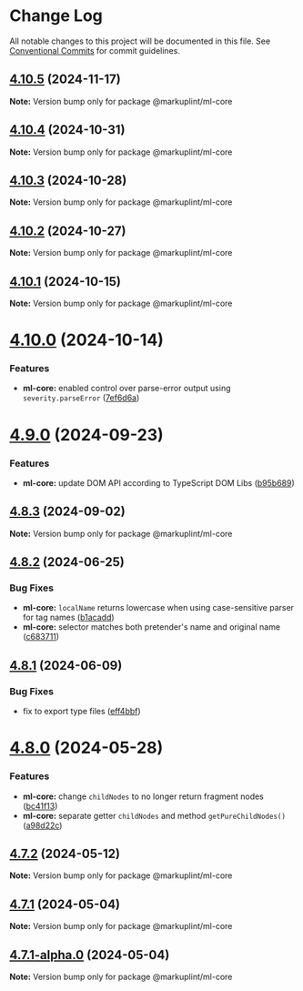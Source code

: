 # Change Log

All notable changes to this project will be documented in this file.
See [Conventional Commits](https://conventionalcommits.org) for commit guidelines.

## [4.10.5](https://github.com/markuplint/markuplint/compare/@markuplint/ml-core@4.10.4...@markuplint/ml-core@4.10.5) (2024-11-17)

**Note:** Version bump only for package @markuplint/ml-core

## [4.10.4](https://github.com/markuplint/markuplint/compare/@markuplint/ml-core@4.10.3...@markuplint/ml-core@4.10.4) (2024-10-31)

**Note:** Version bump only for package @markuplint/ml-core

## [4.10.3](https://github.com/markuplint/markuplint/compare/@markuplint/ml-core@4.10.2...@markuplint/ml-core@4.10.3) (2024-10-28)

**Note:** Version bump only for package @markuplint/ml-core

## [4.10.2](https://github.com/markuplint/markuplint/compare/@markuplint/ml-core@4.10.1...@markuplint/ml-core@4.10.2) (2024-10-27)

**Note:** Version bump only for package @markuplint/ml-core

## [4.10.1](https://github.com/markuplint/markuplint/compare/@markuplint/ml-core@4.10.0...@markuplint/ml-core@4.10.1) (2024-10-15)

**Note:** Version bump only for package @markuplint/ml-core

# [4.10.0](https://github.com/markuplint/markuplint/compare/@markuplint/ml-core@4.9.0...@markuplint/ml-core@4.10.0) (2024-10-14)

### Features

- **ml-core:** enabled control over parse-error output using `severity.parseError` ([7ef6d6a](https://github.com/markuplint/markuplint/commit/7ef6d6ad58845c81367d5a2944c254a12eeaa17e))

# [4.9.0](https://github.com/markuplint/markuplint/compare/@markuplint/ml-core@4.8.3...@markuplint/ml-core@4.9.0) (2024-09-23)

### Features

- **ml-core:** update DOM API according to TypeScript DOM Libs ([b95b689](https://github.com/markuplint/markuplint/commit/b95b689a84f0a176175943edf5d4163de8b1522f))

## [4.8.3](https://github.com/markuplint/markuplint/compare/@markuplint/ml-core@4.8.2...@markuplint/ml-core@4.8.3) (2024-09-02)

**Note:** Version bump only for package @markuplint/ml-core

## [4.8.2](https://github.com/markuplint/markuplint/compare/@markuplint/ml-core@4.8.1...@markuplint/ml-core@4.8.2) (2024-06-25)

### Bug Fixes

- **ml-core:** `localName` returns lowercase when using case-sensitive parser for tag names ([b1acadd](https://github.com/markuplint/markuplint/commit/b1acaddfd6bf939ee809f6419ce85a701033ca4f))
- **ml-core:** selector matches both pretender's name and original name ([c683711](https://github.com/markuplint/markuplint/commit/c6837114638e07b22e8b35a4f6944e400222e69e))

## [4.8.1](https://github.com/markuplint/markuplint/compare/@markuplint/ml-core@4.8.0...@markuplint/ml-core@4.8.1) (2024-06-09)

### Bug Fixes

- fix to export type files ([eff4bbf](https://github.com/markuplint/markuplint/commit/eff4bbfd127574809dc5e15d7cafe87699758ee0))

# [4.8.0](https://github.com/markuplint/markuplint/compare/@markuplint/ml-core@4.7.2...@markuplint/ml-core@4.8.0) (2024-05-28)

### Features

- **ml-core:** change `childNodes` to no longer return fragment nodes ([bc41f13](https://github.com/markuplint/markuplint/commit/bc41f13c15ee61616ab9673ed81df52d19786c31))
- **ml-core:** separate getter `childNodes` and method `getPureChildNodes()` ([a98d22c](https://github.com/markuplint/markuplint/commit/a98d22c5bd291158ceae21c52580136e49bb938b))

## [4.7.2](https://github.com/markuplint/markuplint/compare/@markuplint/ml-core@4.7.1...@markuplint/ml-core@4.7.2) (2024-05-12)

**Note:** Version bump only for package @markuplint/ml-core

## [4.7.1](https://github.com/markuplint/markuplint/compare/@markuplint/ml-core@4.7.1-alpha.0...@markuplint/ml-core@4.7.1) (2024-05-04)

**Note:** Version bump only for package @markuplint/ml-core

## [4.7.1-alpha.0](https://github.com/markuplint/markuplint/compare/@markuplint/ml-core@4.7.0...@markuplint/ml-core@4.7.1-alpha.0) (2024-05-04)

**Note:** Version bump only for package @markuplint/ml-core

